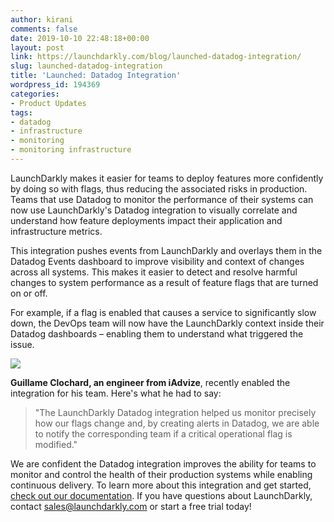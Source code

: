 ```yaml
---
author: kirani
comments: false
date: 2019-10-10 22:48:18+00:00
layout: post
link: https://launchdarkly.com/blog/launched-datadog-integration/
slug: launched-datadog-integration
title: 'Launched: Datadog Integration'
wordpress_id: 194369
categories:
- Product Updates
tags:
- datadog
- infrastructure
- monitoring
- monitoring infrastructure
---
```


LaunchDarkly makes it easier for teams to deploy features more confidently by doing so with flags, thus reducing the associated risks in production. Teams that use Datadog to monitor the performance of their systems can now use LaunchDarkly's Datadog integration to visually correlate and understand how feature deployments impact their application and infrastructure metrics.

This integration pushes events from LaunchDarkly and overlays them in the Datadog Events dashboard to improve visibility and context of changes across all systems. This makes it easier to detect and resolve harmful changes to system performance as a result of feature flags that are turned on or off.

For example, if a flag is enabled that causes a service to significantly slow down, the DevOps team will now have the LaunchDarkly context inside their Datadog dashboards – enabling them to understand what triggered the issue.

![](https://blog.launchdarkly.com/wp-content/uploads/2019/10/ld-datadog-hover.gif)

**Guillame Clochard, an engineer from iAdvize**, recently enabled the integration for his team. Here's what he had to say:


<blockquote>"The LaunchDarkly Datadog integration helped us monitor precisely how our flags change and, by creating alerts in Datadog, we are able to notify the corresponding team if a critical operational flag is modified."</blockquote>


We are confident the Datadog integration improves the ability for teams to monitor and control the health of their production systems while enabling continuous delivery. To learn more about this integration and get started, [check out our documentation](https://docs.launchdarkly.com/docs/datadog). If you have questions about LaunchDarkly, contact [sales@launchdarkly.com](mailto:sales@launchdarkly.com) or start a free trial today!
